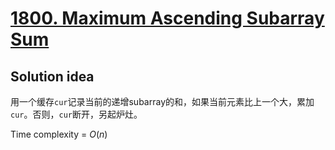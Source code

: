 # [1800. Maximum Ascending Subarray Sum](https://leetcode.com/problems/maximum-ascending-subarray-sum/description/)

## Solution idea
用一个缓存`cur`记录当前的递增subarray的和，如果当前元素比上一个大，累加`cur`。否则，`cur`断开，另起炉灶。

Time complexity = $O(n)$
